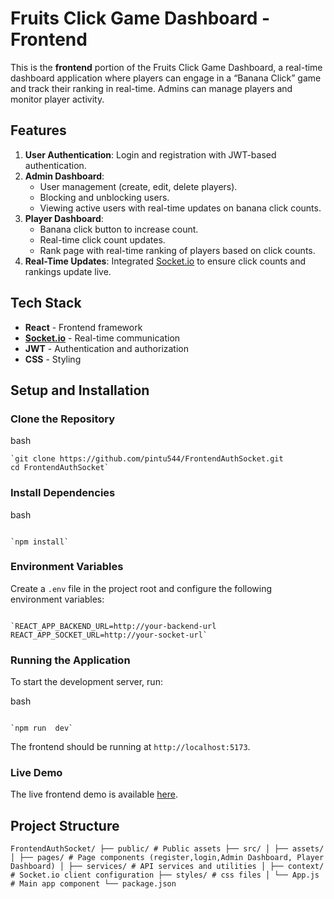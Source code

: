 <!DOCTYPE html>
<html>

<head>
  <meta charset="utf-8">
  <meta name="viewport" content="width=device-width, initial-scale=1.0">
 
  <link rel="stylesheet" href="https://stackedit.io/style.css" />
</head>

<body class="stackedit">
  <div class="stackedit__html"><h1 id="fruits-click-game-dashboard---frontend">Fruits Click Game Dashboard - Frontend</h1>
<p>This is the <strong>frontend</strong> portion of the Fruits Click Game Dashboard, a real-time dashboard application where players can engage in a “Banana Click” game and track their ranking in real-time. Admins can manage players and monitor player activity.</p>
<h2 id="features">Features</h2>
<ol>
<li><strong>User Authentication</strong>: Login and registration with JWT-based authentication.</li>
<li><strong>Admin Dashboard</strong>:
<ul>
<li>User management (create, edit, delete players).</li>
<li>Blocking and unblocking users.</li>
<li>Viewing active users with real-time updates on banana click counts.</li>
</ul>
</li>
<li><strong>Player Dashboard</strong>:
<ul>
<li>Banana click button to increase count.</li>
<li>Real-time click count updates.</li>
<li>Rank page with real-time ranking of players based on click counts.</li>
</ul>
</li>
<li><strong>Real-Time Updates</strong>: Integrated <a href="http://Socket.io">Socket.io</a> to ensure click counts and rankings update live.</li>
</ol>
<h2 id="tech-stack">Tech Stack</h2>
<ul>
<li><strong>React</strong> - Frontend framework</li>
<li><strong><a href="http://Socket.io">Socket.io</a></strong> - Real-time communication</li>
<li><strong>JWT</strong> - Authentication and authorization</li>
<li><strong>CSS</strong> - Styling</li>
</ul>
<h2 id="setup-and-installation">Setup and Installation</h2>
<h3 id="clone-the-repository">Clone the Repository</h3>
<p>bash</p>
<pre><code>`git clone https://github.com/pintu544/FrontendAuthSocket.git
cd FrontendAuthSocket` 
</code></pre>
<h3 id="install-dependencies">Install Dependencies</h3>
<p>bash</p>
<pre><code>
`npm install` 
</code></pre>
<h3 id="environment-variables">Environment Variables</h3>
<p>Create a <code>.env</code> file in the project root and configure the following environment variables:</p>
<pre><code>
`REACT_APP_BACKEND_URL=http://your-backend-url
REACT_APP_SOCKET_URL=http://your-socket-url` 
</code></pre>
<h3 id="running-the-application">Running the Application</h3>
<p>To start the development server, run:</p>
<p>bash</p>
<pre><code>
`npm run  dev` 
</code></pre>
<p>The frontend should be running at <code>http://localhost:5173</code>.</p>
<h3 id="live-demo">Live Demo</h3>
<p>The live frontend demo is available <a href="https://registrationloginsocket.netlify.app/">here</a>.</p>
<h2 id="project-structure">Project Structure</h2>
<p><code>FrontendAuthSocket/ ├── public/ # Public assets ├── src/ │ ├── assets/ │ ├── pages/ # Page components (register,login,Admin Dashboard, Player Dashboard) │ ├── services/ # API services and utilities │ ├── context/ # Socket.io client configuration ├── styles/ # css files │ └── App.js # Main app component └── package.json</code></p>
</div>
</body>

</html>
